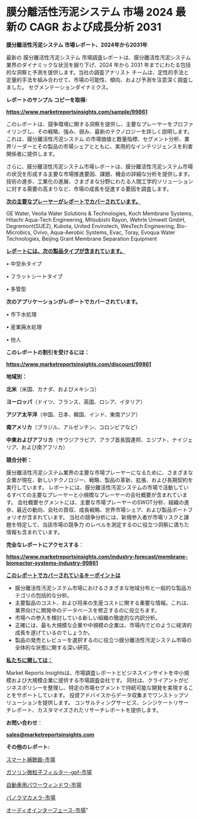 # 膜分離活性汚泥システム 市場 2024 最新の CAGR および成長分析 2031

<strong>膜分離活性汚泥システム 市場レポート、2024年から2031年</strong>

最新の 膜分離活性汚泥システム 市場調査レポートは、膜分離活性汚泥システム 業界のダイナミックな状況を掘り下げ、2024 年から 2031 年までにわたる包括的な洞察と予測を提供します。当社の調査アナリスト チームは、定性的手法と定量的手法を組み合わせて、市場の可能性、傾向、および予測を注意深く調査しました。 セグメンテーションダイナミクス。



<strong>レポートのサンプル コピーを取得:</strong> <a href=https://www.marketreportsinsights.com/sample/99861>

<strong><u>https://www.marketreportsinsights.com/sample/99861</u></strong></a>

このレポートは、競争環境に関する洞察を提供し、主要なプレーヤーをプロファイリングし、その戦略、強み、弱み、最新のテクノロジーを詳しく説明します。 これは、膜分離活性汚泥システム の市場価値と数量指標、セグメント分析、業界リーダーとその製品の市場シェアとともに、実用的なインテリジェンスを利害関係者に提供します。

さらに、膜分離活性汚泥システム市場レポートは、膜分離活性汚泥システム市場の状況を形成する主要な市場推進要因、課題、機会の詳細な分析を提供します。 技術の進歩、工業化の進展、さまざまな分野にわたる人間工学的ソリューションに対する需要の高まりなど、市場の成長を促進する要因を調査します。



<strong><u>次の主要なプレーヤーがレポートでカバーされています。</u></strong>

GE Water, Veolia Water Solutions & Technologies, Koch Membrane Systems, Hitachi Aqua-Tech Engineering, Mitsubishi Rayon, Wehrle Umwelt GmbH, Degremont(SUEZ), Kubota, United Envirotech, WesTech Engineering, Bio-Microbics, Ovivo, Aqua-Aerobic Systems, Evac, Toray, Evoqua Water Technologies, Beijing Grant Membrane Separation Equipment



<strong><u><b>レポートには、次の製品タイプが含まれています。</b></u></strong>

• 中空糸タイプ

• フラットシートタイプ

• 多管型



<strong><b>次のアプリケーションがレポートでカバーされています。</b></strong>

• 市下水処理

• 産業廃水処理

• 他人



<strong><b>このレポートの割引を受けるには：</b></strong><a href=https://www.marketreportsinsights.com/discount/99861>

<strong><u>https://www.marketreportsinsights.com/discount/99861</u></strong></a>



<strong>地域別：</strong>



<strong>北米</strong>（米国、カナダ、およびメキシコ）



<strong>ヨーロッパ</strong>（ドイツ、フランス、英国、ロシア、イタリア）



<strong>アジア太平洋</strong>（中国、日本、韓国、インド、東南アジア）



<strong>南アメリカ</strong>（ブラジル、アルゼンチン、コロンビアなど）



<strong>中東およびアフリカ</strong>（サウジアラビア、アラブ首長国連邦、エジプト、ナイジェリア、および南アフリカ）



<strong>競合分析：</strong>

膜分離活性汚泥システム業界の主要な市場プレーヤーになるために、さまざまな企業が現在、新しいテクノロジー、戦略、製品の革新、拡張、および長期契約を実行しています。 レポートには、膜分離活性汚泥システムの市場で活動しているすべての主要なプレーヤーと小規模なプレーヤーの会社概要が含まれています。 会社概要セグメントには、主要な市場プレーヤーのSWOT分析、組織の進歩、最近の動向、会社の買収、成長戦略、世界市場シェア、および製品ポートフォリオが含まれています。 当社の競争分析には、新規参入者が市場リスクと課題を特定して、当該市場の競争力 のレベルを測定するのに役立つ洞察に満ちた情報も含まれています。



<strong>完全なレポートにアクセスする</strong>：

<a href=https://www.marketreportsinsights.com/industry-forecast/membrane-bioreactor-systems-industry-99861>

<strong><u>https://www.marketreportsinsights.com/industry-forecast/membrane-bioreactor-systems-industry-99861</u></strong></a>



<strong><u><b>このレポートでカバーされているキーポイントは</b></u></strong>
<ul>
  <li>膜分離活性汚泥システム市場におけるさまざまな地域分布と一般的な製品カテゴリの包括的な分析。</li>
  <li>主要製品のコスト、および将来の生産コストに関する重要な情報。これは、業界向けに開発中のデータベースを修正するのに役立ちます。</li>
  <li>市場への参入を検討している新しい組織の徹底的な内訳分析。</li>
  <li>正確には、最も大規模な企業や中規模の企業は、市場内でどのように経済的成長を遂げているのでしょうか。</li>
  <li>製品の発売とレビューを選択するのに役立つ膜分離活性汚泥システム市場の全体的な状態に関する深い研究。</li>
</ul>


<strong><u><b>私たちに関しては：</b></u></strong>

Market Reports Insightsは、市場調査レポートとビジネスインサイトを中小規模および大規模企業に提供する市場調査会社です。 同社は、クライアントがビジネスポリシーを整理し、特定の市場セグメントで持続可能な開発を実現することをサポートしています。 投資アドバイスからデータ収集までワンストップソリューションを提供します。 コンサルティングサービス、シンジケートリサーチレポート、カスタマイズされたリサーチレポートを提供します。



<strong><b>お問い合わせ</b></strong>：

<a href=mailto:sales@marketreportsinsights.com>

<strong><u>sales@marketreportsinsights.com</u></strong></a>



<strong>その他のレポート:</strong>

<a href=https://www.linkedin.com/pulse/スマート補聴器-市場-2023-推進要因と成長機会-2030-market-tribunal-icltf/>スマート補聴器-市場</a>

<a href=https://www.linkedin.com/pulse/ガソリン微粒子フィルター-gpf-市場-2030-年までの需要に焦点を当てた-2023-年調査レポート-pr-news-hub-kdkmf/>ガソリン微粒子フィルター-gpf-市場</a>

<a href=https://www.linkedin.com/pulse/自動車用パワーウィンドウ-市場-2023-収益と成長ドライバー-2030-pr-news-hub-xkw9f/>自動車用パワーウィンドウ-市場</a>

<a href=https://www.linkedin.com/pulse/パノラマカメラ-市場-2023-新興市場-将来の動向と市場需要-2030-eji8f/>パノラマカメラ-市場</a>

<a href=https://www.linkedin.com/pulse/オーディオインターフェース-市場-2023-年のダイナミクスとビジネストレンド-oiyvc/>オーディオインターフェース-市場</a>"


